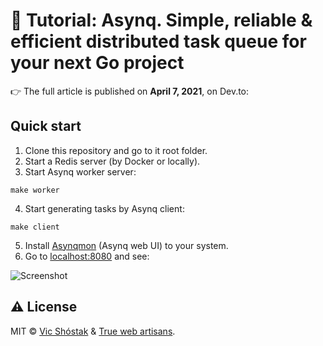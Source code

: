 # 📖 Tutorial: Asynq. Simple, reliable & efficient distributed task queue for your next Go project

👉 The full article is published on **April 7, 2021**, on Dev.to:

## Quick start

1. Clone this repository and go to it root folder.
2. Start a Redis server (by Docker or locally).
3. Start Asynq worker server:

```console
make worker
```

4. Start generating tasks by Asynq client:

```console
make client
```

5. Install [Asynqmon](https://github.com/hibiken/asynqmon) (Asynq web UI) to your system.
6. Go to [localhost:8080](http://localhost:8080) and see:

![Screenshot](https://user-images.githubusercontent.com/11155743/113557216-57af2b80-9606-11eb-8ab6-df023b14e5c1.png)

## ⚠️ License

MIT &copy; [Vic Shóstak](https://shostak.dev/) & [True web artisans](https://1wa.co/).
